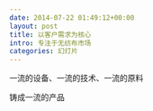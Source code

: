 ```yaml
---
date: 2014-07-22 01:49:12+00:00
layout: post
title: 以客户需求为核心
intro: 专注于无纺布市场
categories: 幻灯片
---
```


一流的设备、一流的技术、一流的原料

铸成一流的产品
